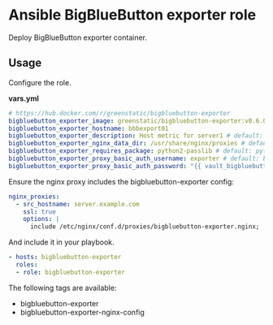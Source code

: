 # Ansible BigBlueButton exporter role

Deploy BigBlueButton exporter container.

## Usage

Configure the role.

**vars.yml**

```yml
# https://hub.docker.com/r/greenstatic/bigbluebutton-exporter
bigbluebutton_exporter_image: greenstatic/bigbluebutton-exporter:v0.6.0
bigbluebutton_exporter_hostname: bbbexport01
bigbluebutton_exporter_description: Host metric for server1 # default: BigBlueButton exporter
bigbluebutton_exporter_nginx_data_dir: /usr/share/nginx/proxies # default: "{{ nginx_data_dir }}/proxies"
bigbluebutton_exporter_requires_package: python2-passlib # default: python3-passlib
bigbluebutton_exporter_proxy_basic_auth_username: exporter # default: bigbluebutton-exporter
bigbluebutton_exporter_proxy_basic_auth_password: "{{ vault_bigbluebutton_exporter_proxy_basic_auth_password }}"
```

Ensure the nginx proxy includes the bigbluebutton-exporter config:

```yml
nginx_proxies:
  - src_hostname: server.example.com
    ssl: true
    options: |
      include /etc/nginx/conf.d/proxies/bigbluebutton-exporter.nginx;
```

And include it in your playbook.

```yml
- hosts: bigbluebutton-exporter
  roles:
  - role: bigbluebutton-exporter
```

The following tags are available:

* bigbluebutton-exporter
* bigbluebutton-exporter-nginx-config
